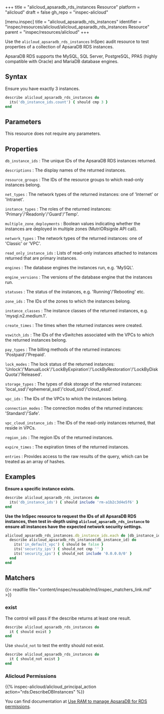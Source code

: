 +++
title = "alicloud_apsaradb_rds_instances Resource"
platform = "alicloud"
draft = false
gh_repo = "inspec-alicloud"

[menu.inspec]
title = "alicloud_apsaradb_rds_instances"
identifier = "inspec/resources/alicloud/alicloud_apsaradb_rds_instances Resource"
parent = "inspec/resources/alicloud"
+++

Use the `alicloud_apsaradb_rds_instances` InSpec audit resource to test properties of a collection of ApsaraDB RDS instances.

ApsaraDB RDS supports the MySQL, SQL Server, PostgreSQL, PPAS (highly compatible with Oracle) and MariaDB database engines.

## Syntax

Ensure you have exactly 3 instances.

```ruby
describe alicloud_apsaradb_rds_instances do
  its('db_instance_ids.count') { should cmp 3 }
end
```

## Parameters

This resource does not require any parameters.

## Properties

`db_instance_ids`
: The unique IDs of the ApsaraDB RDS instances returned.

`descriptions`
: The display names of the returned instances.

`resource_groups`
: The IDs of the resource groups to which read-only instances belong.

`net_types`
: The network types of the returned instances: one of 'Internet' or 'Intranet'.

`instance_types`
: The roles of the returned instances: 'Primary'/'Readonly'/'Guard'/'Temp'.

`multiple_zone_deployments`
: Boolean values indicating whether the instances are deployed in multiple zones (MutriORsignle API call).

`network_types`
: The network types of the returned instances: one of 'Classic' or 'VPC'.

`read_only_instance_ids`
: Lists of read-only instances attached to instances returned that are primary instances.

`engines`
: The database engines the instances run, e.g. 'MySQL'.

`engine_versions`
: The versions of the database engine that the instances run.

`statuses`
: The status of the instances, e.g. 'Running'/'Rebooting' etc.

`zone_ids`
: The IDs of the zones to which the instances belong.

`instance_classes`
: The instance classes of the returned instances, e.g. 'mysql.n2.medium.1'.

`create_times`
: The times when the returned instances were created.

`vswitch_ids`
: The IDs of the vSwitches associated with the VPCs to which the returned instances belong.

`pay_types`
: The billing methods of the returned instances: 'Postpaid'/'Prepaid'.

`lock_modes`
: The lock status of the returned instances: 'Unlock'/'ManualLock'/'LockByExpiration'/'LockByRestoration'/'LockByDiskQuota'/'Released'.

`storage_types`
: The types of disk storage of the returned instances: 'local_ssd'/'ephemeral_ssd'/'cloud_ssd'/'cloud_essd'.

`vpc_ids`
: The IDs of the VPCs to which the instances belong.

`connection_modes`
: The connection modes of the returned instances: 'Standard'/'Safe'.

`vpc_cloud_instance_ids`
: The IDs of the read-only instances returned, that reside in VPCs.

`region_ids`
: The region IDs of the returned instances.

`expire_times`
: The expiration times of the returned instances.

`entries`
: Provides access to the raw results of the query, which can be treated as an array of hashes.

## Examples

**Ensure a specific instance exists.**

```ruby
describe alicloud_apsaradb_rds_instances do
  its('db_instance_ids') { should include 'rm-a1b2c3d4e5f6' }
end
```

**Use the InSpec resource to request the IDs of all ApsaraDB RDS instances, then test in-depth using `alicloud_apsaradb_rds_instance` to ensure all instances have the expected network security settings.**

```ruby
alicloud_apsaradb_rds_instances.db_instance_ids.each do |db_instance_id|
  describe alicloud_apsaradb_rds_instance(db_instance_id) do
    its('in_default_vpc') { should be false }
    its('security_ips') { should_not cmp '' }
    its('security_ips') { should_not include '0.0.0.0/0' }
  end
end
```

## Matchers

{{< readfile file="content/inspec/reusable/md/inspec_matchers_link.md" >}}

### exist

The control will pass if the describe returns at least one result.

```ruby
describe alicloud_apsaradb_rds_instances do
  it { should exist }
end
```

Use `should_not` to test the entity should not exist.

```ruby
describe alicloud_apsaradb_rds_instances do
  it { should_not exist }
end
```

### Alicloud Permissions

{{% inspec-alicloud/alicloud_principal_action action="rds:DescribeDBInstances" %}}

You can find documentation at [Use RAM to manage ApsaraDB for RDS permissions](https://www.alibabacloud.com/help/doc-detail/58932.htm#section-rhd-4ll-5gb).
